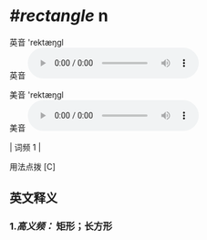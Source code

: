 # ***\#rectangle*** n
英音 'rektæŋɡl  
英音
<audio src="./media/rectangle-B.aac" controls="controls"></audio>

美音 'rektæŋɡl  
美音
<audio src="./media/rectangle.aac" controls="controls"></audio>



| 词频 1 |  

用法点拨  [C]

英文释义
---
### 1.*高义频：* **矩形；长方形**  


